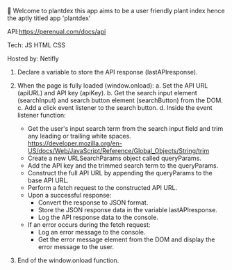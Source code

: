

🌱 Welcome to plantdex
this app aims to be a user friendly plant index hence the aptly titled app 'plantdex'

API:https://perenual.com/docs/api

Tech: JS HTML CSS

Hosted by: Netifly

1. Declare a variable to store the API response (lastAPIresponse).

2. When the page is fully loaded (window.onload):
   a. Set the API URL (apiURL) and API key (apiKey).
   b. Get the search input element (searchInput) and search button element (searchButton) from the DOM.
   c. Add a click event listener to the search button.
   d. Inside the event listener function:
      - Get the user's input search term from the search input field and trim any leading or trailing white spaces. https://developer.mozilla.org/en-US/docs/Web/JavaScript/Reference/Global_Objects/String/trim
      - Create a new URLSearchParams object called queryParams.
      - Add the API key and the trimmed search term to the queryParams.
      - Construct the full API URL by appending the queryParams to the base API URL.
      - Perform a fetch request to the constructed API URL.
      - Upon a successful response:
         - Convert the response to JSON format.
         - Store the JSON response data in the variable lastAPIresponse.
         - Log the API response data to the console.
      - If an error occurs during the fetch request:
         - Log an error message to the console.
         - Get the error message element from the DOM and display the error message to the user.

3. End of the window.onload function.


